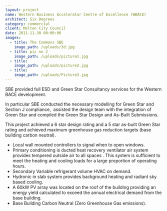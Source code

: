```yaml
---
layout: project
name: Western Business Accelerator Centre of Excellence (WBACE)
architect: Six Degrees
category: commercial
client: Melton City Council
date: 2011-11-30 00:00:00
images:
  - title: The Commons SBE
    image_path: /uploads/3d.jpg
  - title: pic no 2
    image_path: /uploads/picture1.jpg
  - title:
    image_path: /uploads/picture2.jpg
  - title:
    image_path: /uploads/Picture3.jpg
---
```



SBE provided full ESD and Green Star Consultancy services for the Western BACE development.

In particular SBE conducted the necessary modelling for Green Star and Section J compliance,  assisted the design team with the integration of Green Star and compiled the Green Star Design and As-Built Submissions.

This project achieved a 6 star design rating and a 5 star as-built Green Star rating and achieved maximum greenhouse gas reduction targets (base building carbon neutral).

* Local wall mounted controllers to signal when to open windows.
* Primary conditioning is ducted heat recovery ventilator air system provides tempered outside air to all spaces . This system is sufficient to meet the heating and cooling loads for a large proportion of operating hours.
* Secondary Variable refrigerant volume HVAC on demand.
* Hydronic in slab system provides background heating and radiant sky based cooling.
* A 60kW PV array was located on the roof of the building providing an energy yield calculated to exceed the annual electrical demand from the base building.
* Base Building Carbon Neutral (Zero Greenhouse Gas emissions).